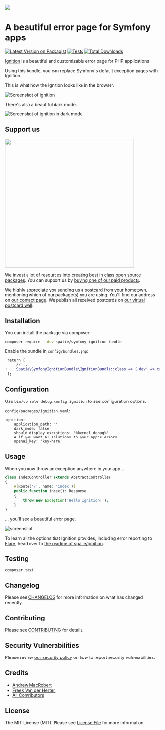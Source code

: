 
[<img src="https://github-ads.s3.eu-central-1.amazonaws.com/support-ukraine.svg?t=1" />](https://supportukrainenow.org)


# A beautiful error page for Symfony apps

[![Latest Version on Packagist](https://img.shields.io/packagist/v/spatie/symfony-ignition-bundle.svg?style=flat-square)](https://packagist.org/packages/spatie/symfony-ignition-bundle)
[![Tests](https://github.com/spatie/symfony-ignition-bundle/actions/workflows/run-tests.yml/badge.svg?branch=main)](https://github.com/spatie/symfony-ignition-bundle/actions/workflows/run-tests.yml)
[![Total Downloads](https://img.shields.io/packagist/dt/spatie/symfony-ignition-bundle.svg?style=flat-square)](https://packagist.org/packages/spatie/symfony-ignition-bundle)

[Ignition](https://github.com/spatie/ignition) is a beautiful and customizable error page for
PHP applications

Using this bundle, you can replace Symfony's default exception pages with Ignition.

This is what how the Ignition looks like in the browser.

![Screenshot of ignition](https://spatie.github.io/ignition/ignition.png)

There's also a beautiful dark mode.

![Screenshot of ignition in dark mode](https://spatie.github.io/ignition/ignition-dark.png)

## Support us

[<img src="https://github-ads.s3.eu-central-1.amazonaws.com/symfony-ignition-bundle.jpg?t=1" width="419px" />](https://spatie.be/github-ad-click/symfony-ignition-bundle)

We invest a lot of resources into creating [best in class open source packages](https://spatie.be/open-source). You can support us by [buying one of our paid products](https://spatie.be/open-source/support-us).

We highly appreciate you sending us a postcard from your hometown, mentioning which of our package(s) you are using. You'll find our address on [our contact page](https://spatie.be/about-us). We publish all received postcards on [our virtual postcard wall](https://spatie.be/open-source/postcards).

## Installation

You can install the package via composer:

```bash
composer require --dev spatie/symfony-ignition-bundle
```

Enable the bundle in `config/bundles.php`:
```diff
 return [
     // ...
+    Spatie\SymfonyIgnitionBundle\IgnitionBundle::class => ['dev' => true],
 ];

```

## Configuration

Use `bin/console debug:config ignition` to see configuration options.

`config/packages/ignition.yaml`:
```
ignition:
    application_path: ''
    dark_mode: false
    should_display_exceptions: '%kernel.debug%'
    # if you want AI solutions to your app's errors
    openai_key: 'key-here'
```

## Usage

When you now throw an exception anywhere in your app...

```php
class IndexController extends AbstractController
{
    #[Route('/', name: 'index')]
    public function index(): Response
    {
        throw new Exception('Hello Ignition!');
    }
}
```

... you'll see a beautiful error page.

![screenshot](https://spatie.github.io/symfony-ignition-bundle/images/ignition.png)

To learn all the options that Ignition provides, including error reporting to [Flare](https://flareapp.io), head over to [the readme of spatie/ignition](https://github.com/spatie/ignition#usage).

## Testing

```bash
composer test
```

## Changelog

Please see [CHANGELOG](CHANGELOG.md) for more information on what has changed recently.

## Contributing

Please see [CONTRIBUTING](https://github.com/spatie/.github/blob/main/CONTRIBUTING.md) for details.

## Security Vulnerabilities

Please review [our security policy](../../security/policy) on how to report security vulnerabilities.

## Credits

- [Andrew MacRobert](https://github.com/amacrobert)
- [Freek Van der Herten](https://github.com/freekmurze)
- [All Contributors](../../contributors)

## License

The MIT License (MIT). Please see [License File](LICENSE.md) for more information.
